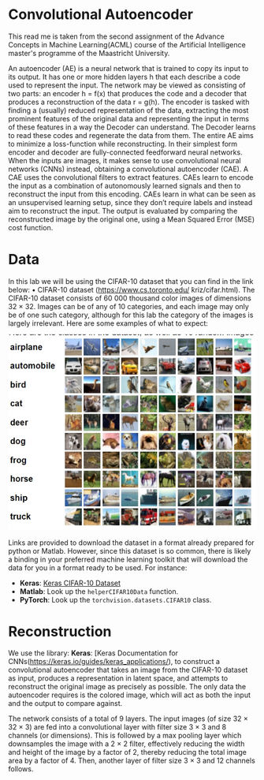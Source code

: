 # Convolutional Autoencoder
This read me is taken from the second assignment of the Advance Concepts in Machine Learning(ACML) course of the Artificial Intelligence master's programme of the Maastricht University. 

An autoencoder (AE) is a neural network that is trained to copy its input to its output. It has one or more hidden layers h that each describe a code used to represent the input. The network may be viewed as consisting of two parts: an encoder h = f(x) that produces the code and a decoder that produces a reconstruction of the data r = g(h).
The encoder is tasked with finding a (usually) reduced representation of the data, extracting the most prominent features of the original data and representing the input in terms of these features in a way the Decoder can understand.
The Decoder learns to read these codes and regenerate the data from them. The entire AE aims to minimize a loss-function while reconstructing. In their simplest form encoder and decoder are fully-connected feedforward neural networks. When the inputs are images, it makes sense to use convolutional neural networks (CNNs) instead, obtaining a convolutional autoencoder (CAE).
A CAE uses the convolutional filters to extract features. CAEs learn to encode the input as a combination of autonomously learned signals and then to reconstruct the input from this encoding. CAEs learn in what can be seen as an unsupervised learning setup, since they don’t require labels and instead aim to reconstruct the input. The output is evaluated by comparing the reconstructed image by the original one, using a Mean Squared Error (MSE) cost function.

# Data
In this lab we will be using the CIFAR-10 dataset that you can find in the link below:
• CIFAR-10 dataset (https://www.cs.toronto.edu/ ̃kriz/cifar.html).
The CIFAR-10 dataset consists of 60 000 thousand color images of dimensions 32 × 32. Images can be of any of 10 categories, and each image may only be of one such category, although for this lab the category of the images is largely irrelevant. Here are some examples of what to expect: 

![Sample Image](images/Cifar_image.jpeg)

Links are provided to download the dataset in a format already prepared for python or Matlab. However, since this dataset is so common, there is likely a binding in your preferred machine learning toolkit that will download the data for you in a format ready to be used. For instance:

- **Keras**: [Keras CIFAR-10 Dataset](https://keras.io/api/datasets/cifar10/)
- **Matlab**: Look up the `helperCIFAR10Data` function.
- **PyTorch**: Look up the `torchvision.datasets.CIFAR10` class.

# Reconstruction 
We use the library:
**Keras**: [Keras Documentation for CNNs(https://keras.io/guides/keras_applications/), to construct a convolutional autoencoder that takes an image from the CIFAR-10 dataset as input, produces a representation in latent space, and attempts to reconstruct the original image as precisely as possible. The only data the autoencoder requires is the colored image, which will act as both the input and the output to compare against. 

The network consists of a total of 9 layers. The input images (of size 32 × 32 × 3) are fed into a convolutional layer with filter size 3 × 3 and 8 channels (or dimensions). This is followed by a max pooling layer which downsamples the image with a 2 × 2 filter, effectively reducing the width and height of the image by a factor of 2, thereby reducing the total image area by a factor of 4. Then, another layer of filter size 3 × 3 and 12 channels follows.
